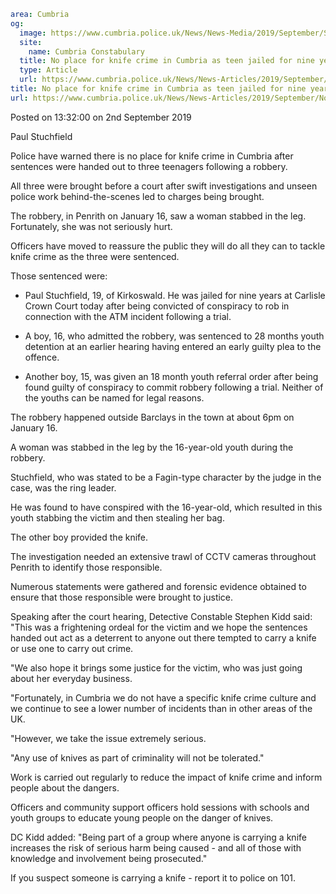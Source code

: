```yaml
area: Cumbria
og:
  image: https://www.cumbria.police.uk/News/News-Media/2019/September/STUCHFIELD-PAUL-10-09-1999jpg.jpg
  site:
    name: Cumbria Constabulary
  title: No place for knife crime in Cumbria as teen jailed for nine years
  type: Article
  url: https://www.cumbria.police.uk/News/News-Articles/2019/September/No-place-for-knife-crime-in-Cumbria-as-teen-jailed-for-nine-years.aspx
title: No place for knife crime in Cumbria as teen jailed for nine years
url: https://www.cumbria.police.uk/News/News-Articles/2019/September/No-place-for-knife-crime-in-Cumbria-as-teen-jailed-for-nine-years.aspx
```

Posted on 13:32:00 on 2nd September 2019

Paul Stuchfield

Police have warned there is no place for knife crime in Cumbria after sentences were handed out to three teenagers following a robbery.

All three were brought before a court after swift investigations and unseen police work behind-the-scenes led to charges being brought.

The robbery, in Penrith on January 16, saw a woman stabbed in the leg. Fortunately, she was not seriously hurt.

Officers have moved to reassure the public they will do all they can to tackle knife crime as the three were sentenced.

Those sentenced were:

* Paul Stuchfield, 19, of Kirkoswald. He was jailed for nine years at Carlisle Crown Court today after being convicted of conspiracy to rob in connection with the ATM incident following a trial.

* A boy, 16, who admitted the robbery, was sentenced to 28 months youth detention at an earlier hearing having entered an early guilty plea to the offence.

* Another boy, 15, was given an 18 month youth referral order after being found guilty of conspiracy to commit robbery following a trial. Neither of the youths can be named for legal reasons.

The robbery happened outside Barclays in the town at about 6pm on January 16.

A woman was stabbed in the leg by the 16-year-old youth during the robbery.

Stuchfield, who was stated to be a Fagin-type character by the judge in the case, was the ring leader.

He was found to have conspired with the 16-year-old, which resulted in this youth stabbing the victim and then stealing her bag.

The other boy provided the knife.

The investigation needed an extensive trawl of CCTV cameras throughout Penrith to identify those responsible.

Numerous statements were gathered and forensic evidence obtained to ensure that those responsible were brought to justice.

Speaking after the court hearing, Detective Constable Stephen Kidd said: "This was a frightening ordeal for the victim and we hope the sentences handed out act as a deterrent to anyone out there tempted to carry a knife or use one to carry out crime.

"We also hope it brings some justice for the victim, who was just going about her everyday business.

"Fortunately, in Cumbria we do not have a specific knife crime culture and we continue to see a lower number of incidents than in other areas of the UK.

"However, we take the issue extremely serious.

"Any use of knives as part of criminality will not be tolerated."

Work is carried out regularly to reduce the impact of knife crime and inform people about the dangers.

Officers and community support officers hold sessions with schools and youth groups to educate young people on the danger of knives.

DC Kidd added: "Being part of a group where anyone is carrying a knife increases the risk of serious harm being caused - and all of those with knowledge and involvement being prosecuted."

If you suspect someone is carrying a knife - report it to police on 101.
